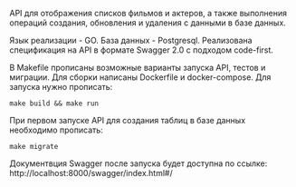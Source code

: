 API для отображения списков фильмов и актеров, а также выполнения операций создания, обновления и удаления с данными в базе данных.

Язык реализации - GO. База данных - Postgresql.
Реализована спецификация на  API в формате Swagger 2.0 с подходом code-first.

В Makefile прописаны возможные варианты запуска API, тестов и миграции.
Для сборки написаны Dockerfile и docker-compose.
Для запуска нужно прописать:
```
make build && make run
```
При первом запуске API для создания таблиц в базе данных необходимо прописать:
```
make migrate
```

Документвция Swagger после запуска будет доступна по ссылке: http://localhost:8000/swagger/index.html#/
